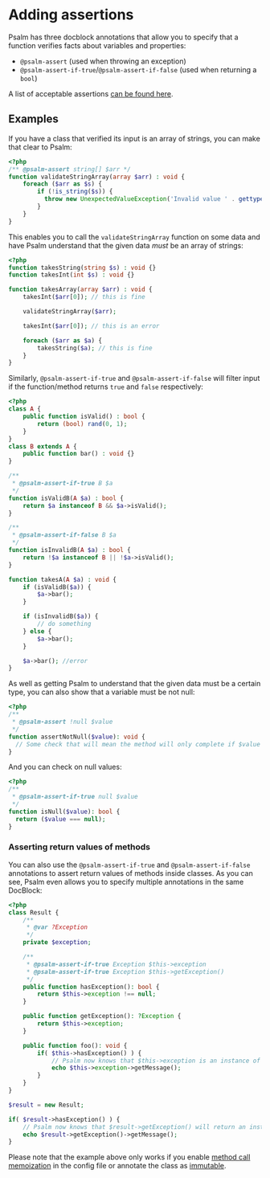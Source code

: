# Adding assertions

Psalm has three docblock annotations that allow you to specify that a function verifies facts about variables and properties:

- `@psalm-assert` (used when throwing an exception)
- `@psalm-assert-if-true`/`@psalm-assert-if-false` (used when returning a `bool`)

A list of acceptable assertions [can be found here](assertion_syntax.md).

## Examples

If you have a class that verified its input is an array of strings, you can make that clear to Psalm:

```php
<?php
/** @psalm-assert string[] $arr */
function validateStringArray(array $arr) : void {
    foreach ($arr as $s) {
        if (!is_string($s)) {
          throw new UnexpectedValueException('Invalid value ' . gettype($s));
        }
    }
}
```

This enables you to call the `validateStringArray` function on some data and have Psalm understand that the given data *must* be an array of strings:

```php
<?php
function takesString(string $s) : void {}
function takesInt(int $s) : void {}

function takesArray(array $arr) : void {
    takesInt($arr[0]); // this is fine

    validateStringArray($arr);

    takesInt($arr[0]); // this is an error

    foreach ($arr as $a) {
        takesString($a); // this is fine
    }
}
```

Similarly, `@psalm-assert-if-true` and `@psalm-assert-if-false` will filter input if the function/method returns `true` and `false` respectively:

```php
<?php
class A {
    public function isValid() : bool {
        return (bool) rand(0, 1);
    }
}
class B extends A {
    public function bar() : void {}
}

/**
 * @psalm-assert-if-true B $a
 */
function isValidB(A $a) : bool {
    return $a instanceof B && $a->isValid();
}

/**
 * @psalm-assert-if-false B $a
 */
function isInvalidB(A $a) : bool {
    return !$a instanceof B || !$a->isValid();
}

function takesA(A $a) : void {
    if (isValidB($a)) {
        $a->bar();
    }

    if (isInvalidB($a)) {
        // do something
    } else {
        $a->bar();
    }

    $a->bar(); //error
}
```

As well as getting Psalm to understand that the given data must be a certain type, you can also show that a variable must be not null:

```php
<?php
/**
 * @psalm-assert !null $value
 */
function assertNotNull($value): void {
  // Some check that will mean the method will only complete if $value is not null.
}
```

And you can check on null values:

```php
<?php
/**
 * @psalm-assert-if-true null $value
 */
function isNull($value): bool {
  return ($value === null);
}
```

### Asserting return values of methods

You can also use the `@psalm-assert-if-true` and `@psalm-assert-if-false` annotations to assert return values of
methods inside classes. As you can see, Psalm even allows you to specify multiple annotations in the same DocBlock:

```php
<?php
class Result {
    /**
     * @var ?Exception
     */
    private $exception;

    /**
     * @psalm-assert-if-true Exception $this->exception
     * @psalm-assert-if-true Exception $this->getException()
     */
    public function hasException(): bool {
        return $this->exception !== null;
    }

    public function getException(): ?Exception {
        return $this->exception;
    }

    public function foo(): void {
        if( $this->hasException() ) {
            // Psalm now knows that $this->exception is an instance of Exception
            echo $this->exception->getMessage();
        }
    }
}

$result = new Result;

if( $result->hasException() ) {
    // Psalm now knows that $result->getException() will return an instance of Exception
    echo $result->getException()->getMessage();
}
```

Please note that the example above only works if you enable [method call memoization](https://psalm.dev/docs/running_psalm/configuration/#memoizemethodcallresults)
in the config file or annotate the class as [immutable](https://psalm.dev/docs/annotating_code/supported_annotations/#psalm-immutable).
